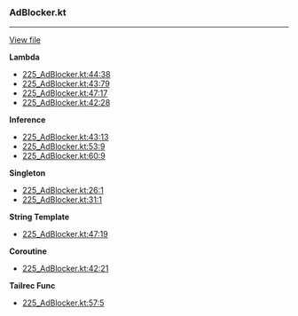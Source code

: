 ### AdBlocker.kt
---
[View file](../files/225_AdBlocker.kt)

**Lambda**

 - [225_AdBlocker.kt:44:38](../files/225_AdBlocker.kt#L44)
 - [225_AdBlocker.kt:43:79](../files/225_AdBlocker.kt#L43)
 - [225_AdBlocker.kt:47:17](../files/225_AdBlocker.kt#L47)
 - [225_AdBlocker.kt:42:28](../files/225_AdBlocker.kt#L42)

**Inference**

 - [225_AdBlocker.kt:43:13](../files/225_AdBlocker.kt#L43)
 - [225_AdBlocker.kt:53:9](../files/225_AdBlocker.kt#L53)
 - [225_AdBlocker.kt:60:9](../files/225_AdBlocker.kt#L60)

**Singleton**

 - [225_AdBlocker.kt:26:1](../files/225_AdBlocker.kt#L26)
 - [225_AdBlocker.kt:31:1](../files/225_AdBlocker.kt#L31)

**String Template**

 - [225_AdBlocker.kt:47:19](../files/225_AdBlocker.kt#L47)

**Coroutine**

 - [225_AdBlocker.kt:42:21](../files/225_AdBlocker.kt#L42)

**Tailrec Func**

 - [225_AdBlocker.kt:57:5](../files/225_AdBlocker.kt#L57)
